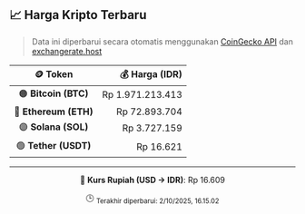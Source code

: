 

<!-- HARGA_KRIPTO -->
## 📈 Harga Kripto Terbaru

> Data ini diperbarui secara otomatis menggunakan [CoinGecko API](https://www.coingecko.com/) dan [exchangerate.host](https://exchangerate.host/)

<div align="center">

| 🪙 Token | 💰 Harga (IDR) |
|:------:|---------------:|
| 🟠 **Bitcoin (BTC)**   | Rp 1.971.213.413 |
| 🔵 **Ethereum (ETH)**  | Rp 72.893.704 |
| 🟣 **Solana (SOL)**    | Rp 3.727.159 |
| 🟢 **Tether (USDT)**   | Rp 16.621 |

---

💱 **Kurs Rupiah (USD → IDR)**: Rp 16.609

🕒 <sub>Terakhir diperbarui: 2/10/2025, 16.15.02</sub>

</div>
<!-- /HARGA_KRIPTO -->
